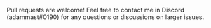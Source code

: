 Pull requests are welcome! Feel free to contact me in Discord (adammast#0190) for any questions or discussions on larger issues.
